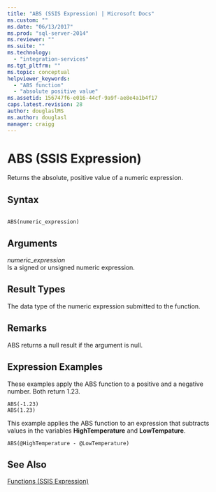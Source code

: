 ```yaml
---
title: "ABS (SSIS Expression) | Microsoft Docs"
ms.custom: ""
ms.date: "06/13/2017"
ms.prod: "sql-server-2014"
ms.reviewer: ""
ms.suite: ""
ms.technology: 
  - "integration-services"
ms.tgt_pltfrm: ""
ms.topic: conceptual
helpviewer_keywords: 
  - "ABS function"
  - "absolute positive value"
ms.assetid: 156747f6-e016-44cf-9a9f-ae8e4a1b4f17
caps.latest.revision: 28
author: douglaslMS
ms.author: douglasl
manager: craigg
---
```

# ABS (SSIS Expression)
  Returns the absolute, positive value of a numeric expression.  
  
## Syntax  
  
```  
  
ABS(numeric_expression)  
```  
  
## Arguments  
 *numeric_expression*  
 Is a signed or unsigned numeric expression.  
  
## Result Types  
 The data type of the numeric expression submitted to the function.  
  
## Remarks  
 ABS returns a null result if the argument is null.  
  
## Expression Examples  
 These examples apply the ABS function to a positive and a negative number. Both return 1.23.  
  
```  
ABS(-1.23)  
ABS(1.23)  
```  
  
 This example applies the ABS function to an expression that subtracts values in the variables **HighTemperature** and **LowTempature**.  
  
```  
ABS(@HighTemperature - @LowTemperature)  
```  
  
## See Also  
 [Functions &#40;SSIS Expression&#41;](functions-ssis-expression.md)  
  
  
